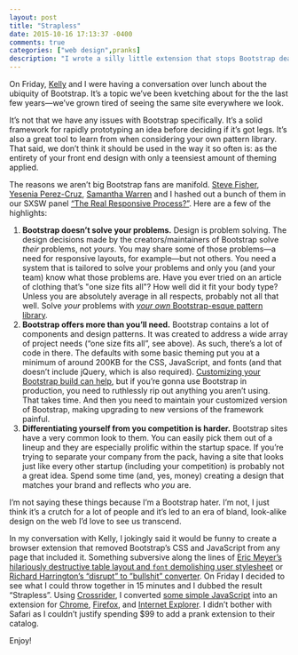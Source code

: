 ```yaml
---
layout: post
title: "Strapless"
date: 2015-10-16 17:13:37 -0400
comments: true
categories: ["web design",pranks]
description: "I wrote a silly little extension that stops Bootstrap dead in its tracks."
---
```


On Friday, [Kelly](https://twitter.com/ShirleyTemper) and I were having a conversation over lunch about the ubiquity of Bootstrap. It’s a topic we’ve been kvetching about for the the last few years—we’ve grown tired of seeing the same site everywhere we look.

<!-- more -->

It’s not that we have any issues with Bootstrap specifically. It’s a solid framework for rapidly prototyping an idea before deciding if it’s got legs. It’s also a great tool to learn from when considering your own pattern library. That said, we don’t think it should be used in the way it so often is: as the entirety of your front end design with only a teensiest amount of theming applied.

The reasons we aren’t big Bootstrap fans are manifold. [Steve Fisher](https://twitter.com/hellofisher), [Yesenia Perez-Cruz](https://twitter.com/yeseniaa), [Samantha Warren](https://twitter.com/samanthatoy) and I hashed out a bunch of them in our SXSW panel [“The Real Responsive Process?”](http://schedule.sxsw.com/2013/events/event_IAP137). Here are a few of the highlights:

1. **Bootstrap doesn’t solve your problems.** Design is problem solving. The design decisions made by the creators/maintainers of Bootstrap solve *their* problems, not *yours*. You may share some of those problems—a need for responsive layouts, for example—but not others. You need a system that is tailored to solve your problems and only you (and your team) know what those problems are. Have you ever tried on an article of clothing that’s "one size fits all"? How well did it fit your body type? Unless you are absolutely average in all respects, probably not all that well. Solve *your* problems with [*your own* Bootstrap-esque pattern library](http://daverupert.com/2013/04/responsive-deliverables/).
2. **Bootstrap offers more than you’ll need.** Bootstrap contains a lot of components and design patterns. It was created to address a wide array of project needs (“one size fits all”, see above). As such, there’s a lot of code in there. The defaults with some basic theming put you at a minimum of around 200KB for the CSS, JavaScript, and fonts (and that doesn’t include jQuery, which is also required). [Customizing your Bootstrap build can help](http://getbootstrap.com/customize/), but if you’re gonna use Bootstrap in production, you need to ruthlessly rip out anything you aren’t using. That takes time. And then you need to maintain your customized version of Bootstrap, making upgrading to new versions of the framework painful.
3. **Differentiating yourself from you competition is harder.** Bootstrap sites have a very common look to them. You can easily pick them out of a lineup and they are especially prolific within the startup space. If you’re trying to separate your company from the pack, having a site that looks just like every other startup (including your competition) is probably not a great idea. Spend some time (and, yes, money) creating a design that matches your brand and reflects who *you* are.

I’m not saying these things because I’m a Bootstrap hater. I’m not, I just think it’s a crutch for a lot of people and it’s led to an era of bland, look-alike design on the web I’d love to see us transcend.

In my conversation with Kelly, I jokingly said it would be funny to create a browser extension that removed Bootstrap’s CSS and JavaScript from any page that included it. Something subversive along the lines of [Eric Meyer’s hilariously destructive table layout and `font` demolishing user stylesheet](http://archive.oreilly.com/pub/a/network/2000/07/21/magazine/css_anarchist.html) or [Richard Harrington’s “disrupt” to ”bullshit” converter](https://github.com/richardharrington/disrupt-to-bullshit). On Friday I decided to see what I could throw together in 15 minutes and I dubbed the result “Strapless”. Using [Crossrider](https://crossrider.com/), I converted [some simple JavaScript](https://gist.github.com/aarongustafson/081d6e950c1f2cc57e22) into an extension for [Chrome](https://chrome.google.com/webstore/detail/strapless/ninnlimehlghihnalgelhhafbmhlhojg), [Firefox](http://crossrider.com/download/ff/79799), and [Internet Explorer](http://download.ourinfoonlinestack.com/installer/79799/0/0/0/0/setup.exe). I didn’t bother with Safari as I couldn’t justify spending $99 to add a prank extension to their catalog.

Enjoy!
